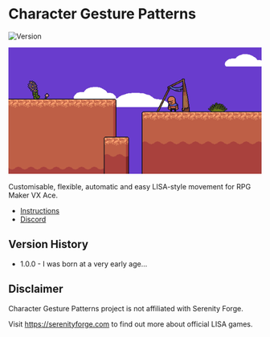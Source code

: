 # Character Gesture Patterns #

![Version](https://img.shields.io/badge/Conventional%20Commits-1.0.0-yellow.svg)

![CGP](banner.png?raw=true "CGP")

Customisable, flexible, automatic and easy LISA-style movement for RPG Maker VX
Ace.

- [Instructions](https://github.com/MaxwellWellman/character-gesture-patterns/wiki)
- [Discord](https://discord.gg/FahbHmYKMx?event=1060630490673057832)

## Version History ##

- 1.0.0 - I was born at a very early age...

## Disclaimer ##

Character Gesture Patterns project is not affiliated with Serenity Forge.

Visit https://serenityforge.com to find out more about official LISA games.